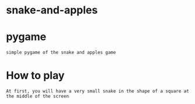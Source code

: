 # snake-and-apples
  # pygame
    simple pygame of the snake and apples game
	
# How to play
	At first, you will have a very small snake in the shape of a square at the middle of the screen
